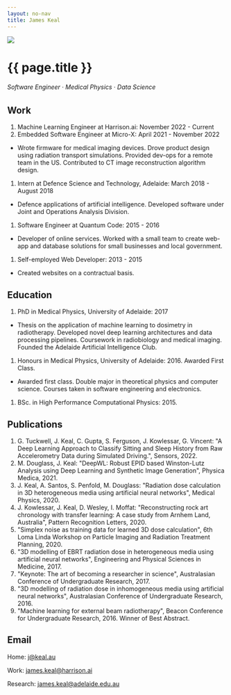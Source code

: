 ```yaml
---
layout: no-nav
title: James Keal
---
```


<img class="profile-picture" src="{{ site.profile_picture }}">

# {{ page.title }}
###### Software Engineer · Medical Physics · Data Science

## Work

1. Machine Learning Engineer at Harrison.ai: November 2022 - Current
1. Embedded Software Engineer at Micro-X: April 2021 - November 2022
 - Wrote firmware for medical imaging devices. Drove product design using radiation transport simulations. Provided dev-ops for a remote team in the US. Contributed to CT image reconstruction algorithm design.
1. Intern at Defence Science and Technology, Adelaide: March 2018 - August 2018
 - Defence applications of artificial intelligence. Developed software under Joint and Operations Analysis Division.
1. Software Engineer at Quantum Code: 2015 - 2016
 - Developer of online services. Worked with a small team to create web-app and database solutions for small businesses and local government.
1. Self-employed Web Developer: 2013 - 2015
 - Created websites on a contractual basis.

## Education

1. PhD in Medical Physics, University of Adelaide: 2017
 - Thesis on the application of machine learning to dosimetry in radiotherapy. Developed novel deep learning architectures and data processing pipelines. Coursework in radiobiology and medical imaging. Founded the Adelaide Artificial Intelligence Club.
1. Honours in Medical Physics, University of Adelaide: 2016. Awarded First Class.
 - Awarded first class. Double major in theoretical physics and computer science. Courses taken in software engineering and electronics.
1. BSc. in High Performance Computational Physics: 2015.

## Publications

1. G. Tuckwell, J. Keal, C. Gupta, S. Ferguson, J. Kowlessar, G. Vincent: "A Deep Learning Approach to Classify Sitting and Sleep History from Raw Accelerometry Data during Simulated Driving.", Sensors, 2022.
1. M. Douglass, J. Keal: "DeepWL: Robust EPID based Winston-Lutz Analysis using Deep Learning and Synthetic Image Generation", Physica Medica, 2021.
1. J. Keal, A. Santos, S. Penfold, M. Douglass: "Radiation dose calculation in 3D heterogeneous media using artificial neural networks", Medical Physics, 2020.
1. J. Kowlessar, J. Keal, D. Wesley, I. Moffat: "Reconstructing rock art chronology with transfer learning: A case study from Arnhem Land, Australia", Pattern Recognition Letters, 2020.
1. "Simplex noise as training data for learned 3D dose calculation", 6th Loma Linda Workshop on Particle Imaging and Radiation Treatment Planning, 2020.
1. "3D modelling of EBRT radiation dose in heterogeneous media using artificial neural networks", Engineering and Physical Sciences in Medicine, 2017.
1. "Keynote: The art of becoming a researcher in science", Australasian Conference of Undergraduate Research, 2017.
1. "3D modelling of radiation dose in inhomogeneous media using artificial neural networks", Australasian Conference of Undergraduate Research, 2016.
1. "Machine learning for external beam radiotherapy", Beacon Conference for Undergraduate Research, 2016. Winner of Best Abstract.

## Email

Home: [j@keal.au](mailto:j@keal.au)

Work: [james.keal@harrison.ai](mailto:jkeal@micro-x.com)

Research: [james.keal@adelaide.edu.au](mailto:james.keal@adelaide.edu.au)
